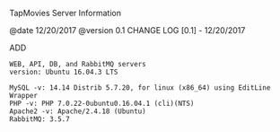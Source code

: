 TapMovies Server Information

@date 12/20/2017 @version 0.1 CHANGE LOG [0.1] - 12/20/2017

ADD

    WEB, API, DB, and RabbitMQ servers
    version: Ubuntu 16.04.3 LTS
    
    MySQL -v: 14.14 Distrib 5.7.20, for linux (x86_64) using EditLine Wrapper
    PHP -v: PHP 7.0.22-0ubuntu0.16.04.1 (cli)(NTS)
    Apache2 -v: Apache/2.4.18 (Ubuntu)
    RabbitMQ: 3.5.7
    
    
    
